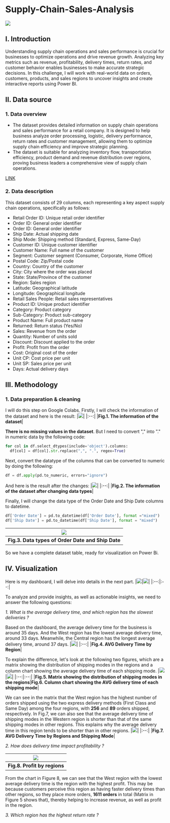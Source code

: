 # Supply-Chain-Sales-Analysis
![](https://encrypted-tbn0.gstatic.com/images?q=tbn:ANd9GcQV3uPk2xiUlQhYif4MdzHCc6MwsIuz-_2jBA&s)

## I. Introduction
Understanding supply chain operations and sales performance is crucial for businesses to optimize operations and drive revenue growth. Analyzing key metrics such as revenue, profitability, delivery times, return rates, and customer behavior enables businesses to make accurate strategic decisions. In this challenge, I will work with real-world data on orders, customers, products, and sales regions to uncover insights and create interactive reports using Power BI.

## II. Data source
### 1. Data overview
- The dataset provides detailed information on supply chain operations and sales performance for a retail company. It is designed to help business analyze order processing, logistic, delivery performance, return rates and customer management, allowing them to optimize supply chain efficiency and improve strategic planning.
- The dataset is suitable for analyzing inventory flow, transportation efficiency, product demand and revenue distribution over regions, proving business leaders a comprehensive view of supply chain operations.
  
[LINK](https://docs.google.com/spreadsheets/d/1jNIom306z4gm8cLu3iBu1ocqfrczYac9/edit?gid=1597858120#gid=1597858120)

### 2. Data description
This dataset consists of 29 columns, each representing a key aspect supply chain operations, specifically as follows:
- Retail Order ID: Unique retail order identifier
- Order ID: General order identifier
- Order ID: General order identifier
- Ship Date: Actual shipping date
- Ship Mode: Shipping method (Standard, Express, Same-Day)
- Customer ID: Unique customer identifier
- Customer Name: Full name of the customer
- Segment: Customer segment (Consumer, Corporate, Home Office)
- Postal Code: Zip/Postal code
- Country: Country of the customer
- City: City where the order was placed
- State: State/Province of the customer
- Region: Sales region
- Latitude: Geographical latitude
- Longitude: Geographical longitude
- Retail Sales People: Retail sales representatives
- Product ID: Unique product identifier
- Category: Product category
- Sub-Category: Product sub-category
- Product Name: Full product name
- Returned: Return status (Yes/No)
- Sales: Revenue from the order
- Quantity: Number of units sold
- Discount: Discount applied to the order
- Profit: Profit from the order
- Cost: Original cost of the order
- Unit CP: Cost price per unit
- Unit SP: Sales price per unit
- Days: Actual delivery days

## III. Methodology
### 1. Data preparation & cleaning
I will do this step on Google Colabs. Firstly, I will check the information of the dataset and here is the result:
|![](images/fig.1.png)|
|:--:|
|**Fig.1. The information of the dataset**|

**There is no missing values in the dataset**. But I need to convert "," into "." in numeric data by the following code:
```python
for col in df.select_dtypes(include='object').columns:
  df[col] = df[col].str.replace(",", ".", regex=True)
```
Next, convert the datatype of the columns that can be converted to numeric by doing the following:
```python
df = df.apply(pd.to_numeric, errors="ignore")
```
And here is the result after the changes:
|![](images/fig.2.png)|
|:--:|
|**Fig.2. The information of the dataset after changing data types**|

Finally, I will change the data type of the Order Date and Ship Date columns to datetime.
```python
df['Order Date'] = pd.to_datetime(df['Order Date'], format ="mixed")
df['Ship Date'] = pd.to_datetime(df['Ship Date'], format = "mixed")
```
|![](images/fig.3.png)|
|:--:|
|**Fig.3. Data types of Order Date and Ship Date**|

So we have a complete dataset table, ready for visualization on Power Bi.

## IV. Visualization
Here is my dashboard, I will delve into details in the next part.
|![](images/fig.4.png)|![](images/fig.5.png)|
|:--:|:--:|

To analyze and provide insights, as well as actionable insights, we need to answer the following questions:

*1. What is the average delivery time, and which region has the slowest deliveries ?*
   
Based on the dashboard, the average delivery time for the business is around 35 days. And the West region has the lowest average delivery time, around 33 days. Meanwhile, the Central region has the longest average delivery time, around 37 days.
|![](images/fig.6.png)|
|:--:|
|**Fig.4. AVG Delivery Time by Region**|

To explain the difference, let's look at the following two figures, which are a matrix showing the distribution of shipping modes in the regions and a column chart showing the average delivery time of each shipping mode.
|![](images/fig.7.png)|![](images/fig.8.png)|
|:--:|:--:|
|**Fig.5. Matrix showing the distribution of shipping modes in the regions**|**Fig.6. Column chart showing the AVG delivery time of each shipping mode**|

We can see in the matrix that the West region has the highest number of orders shipped using the two express delivery methods (First Class and Same Day) among the four regions, with **256** and **89** orders shipped, respectively. In Fig.7, we can also see that the average delivery time of shipping modes in the Western region is shorter than that of the same shipping modes in other regions. This explains why the average delivery time in this region tends to be shorter than in other regions.
|![](images/fig.10.png)|
|:--:|
|**Fig.7. AVG Delivery Time by Regions and Shipping Mode**|

*2. How does delivery time impact profitability ?*

|![](images/fig.9.png)|
|:--:|
|**Fig.8. Profit by regions**|

From the chart in Figure 8, we can see that the West region with the lowest average delivery time is the region with the highest profit. This may be because customers perceive this region as having faster delivery times than other regions, so they place more orders, **1611 orders** in total (Matrix in Figure 5 shows that), thereby helping to increase revenue, as well as profit in the region.

*3. Which region has the highest return rate ?*
